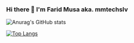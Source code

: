 ### Hi there 👋 I'm Farid Musa aka. mmtechslv

![Anurag's GitHub stats](https://github-readme-stats.vercel.app/api?username=mmtechslv&show_icons=true&theme=radical&include_all_commits=true&count_private=true)

[![Top Langs](https://github-readme-stats.vercel.app/api/top-langs/?username=mmtechslv&?hide=SCSS,CSS,Shell,HTML)](https://github.com/anuraghazra/github-readme-stats)
